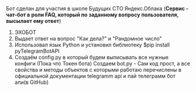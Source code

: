 Бот сделан для участия в школе Будущих СТО Яндекс.Облака (**Сервис - чат-бот в роли FAQ, который по заданному вопросу пользователя, высылает ему ответ**)
1) ЭХОБОТ
2) Выдает ответ на вопрос "Как дела?" и "Рандомное число"
3) Использовал язык Python и установил библиотеку $pip install pyTelegramBotAPI
4) Создаём config.py в который будем выписывать все нужные конфиги (Пока что Токен бота)
   Создаем bot.py - Сам код прост, а все свойства и методы объектов с которыми работаю перечислены в официальной документации telegramm api и пай телеграмм бот апи(в GitHub)
